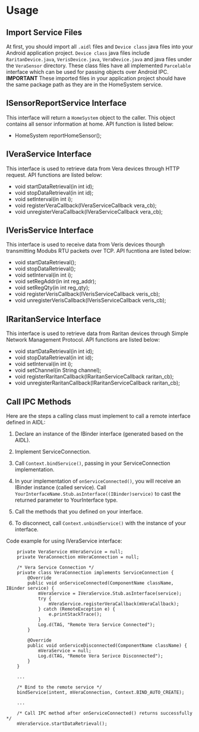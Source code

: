 # Usage

## Import Service Files
At first, you should import all `.aidl` files and `Device class` java files into your Android application project. `Device class` java files include `RaritanDevice.java`, `VerisDevice.java`, `VeraDevice.java` and java files under the `VeraSensor` directory. These class files have all implemented `Parcelable` interface which can be used for passing objects over Android IPC. **IMPORTANT** These imported files in your application project should have the same package path as they are in the HomeSystem service.

## ISensorReportService Interface
This interface will return a `HomeSystem` object to the caller. This object contains all sensor information at home. API function is listed below:
* HomeSystem reportHomeSensor();

## IVeraService Interface
This interface is used to retrieve data from Vera devices through HTTP request. API functions are listed below:
* void startDataRetrieval(in int id);
* void stopDataRetrieval(in int id);
*	void setInterval(in int i);
*	void registerVeraCallback(IVeraServiceCallback vera_cb);
*	void unregisterVeraCallback(IVeraServiceCallback vera_cb);

## IVerisService Interface
This interface is used to receive data from Veris devices thourgh transmitting Modubs RTU packets over TCP. API fucntiona are listed below:
*	void startDataRetrieval();
*	void stopDataRetrieval();
*	void setInterval(in int i);
*	void setRegAddr(in int reg_addr);
*	void setRegQty(in int reg_qty);
*	void registerVerisCallback(IVerisServiceCallback veris_cb);
*	void unregisterVerisCallback(IVerisServiceCallback veris_cb);

## IRaritanService Interface
This interface is used to retrieve data from Raritan devices through Simple Network Management Protocol. API functions are listed below:
*	void startDataRetrieval(in int id);
*	void stopDataRetrieval(in int id);
*	void setInterval(in int i);
*	void setChannel(in String channel);
*	void registerRaritanCallback(IRaritanServiceCallback raritan_cb);
*	void unregisterRaritanCallback(IRaritanServiceCallback raritan_cb);

## Call IPC Methods
Here are the steps a calling class must implement to call a remote interface defined in AIDL:

1. Declare an instance of the IBinder interface (generated based on the AIDL).

2. Implement ServiceConnection.

3. Call `Context.bindService()`, passing in your ServiceConnection implementation.

4. In your implementation of `onServiceConnected()`, you will receive an IBinder instance (called service). Call `YourInterfaceName.Stub.asInterface((IBinder)service)` to cast the returned parameter to YourInterface type.

5. Call the methods that you defined on your interface.

6. To disconnect, call `Context.unbindService()` with the instance of your interface.

Code example for using IVeraService interface:
```
	private VeraService mVeraService = null;
	private VeraConnection mVeraConnection = null;
	
	/* Vera Service Connection */
	private class VeraConnection implements ServiceConnection {
		@Override
		public void onServiceConnected(ComponentName className, IBinder service) {
			mVeraService = IVeraService.Stub.asInterface(service);
			try {
				mVeraService.registerVeraCallback(mVeraCallback);
			} catch (RemoteException e) {
				e.printStackTrace();
			}
			Log.d(TAG, "Remote Vera Service Connected");
		}

		@Override
		public void onServiceDisconnected(ComponentName className) {
			mVeraService = null;
			Log.d(TAG, "Remote Vera Serivce Disconnected");
		}	
	} 
	
	...
	
	/* Bind to the remote service */
	bindService(intent, mVeraConnection, Context.BIND_AUTO_CREATE);
	
	...
	
	/* Call IPC method after onServiceConnected() returns successfully */
	mVeraService.startDataRetrieval();
```


